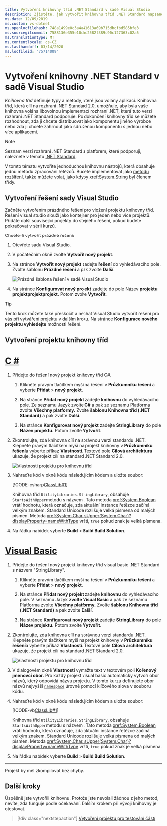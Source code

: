 ```yaml
---
title: Vytvoření knihovny tříd .NET Standard v sadě Visual Studio
description: Zjistěte, jak vytvořit knihovnu tříd .NET Standard napsanou v jazyce C# nebo Visual Basic pomocí sady Visual Studio
ms.date: 12/09/2019
ms.custom: vs-dotnet
ms.openlocfilehash: 748a1499e0c3a4a41613a69b715dbcfbd585bfe3
ms.sourcegitcommit: 7588136e355e10cbc2582f389c90c127363c02a5
ms.translationtype: MT
ms.contentlocale: cs-CZ
ms.lasthandoff: 03/14/2020
ms.locfileid: "75714009"
---
```

# <a name="build-a-net-standard-library-in-visual-studio"></a>Vytvoření knihovny .NET Standard v sadě Visual Studio

*Knihovna tříd* definuje typy a metody, které jsou volány aplikací. Knihovna tříd, která cílí na rozhraní .NET Standard 2.0, umožňuje, aby byla vaše knihovna volána libovolnou implementací rozhraní .NET, která tuto verzi rozhraní .NET Standard podporuje. Po dokončení knihovny tříd se můžete rozhodnout, zda ji chcete distribuovat jako komponentu jiného výrobce nebo zda ji chcete zahrnout jako sdruženou komponentu s jednou nebo více aplikacemi.

> [!NOTE]
> Seznam verzí rozhraní .NET Standard a platforem, které podporují, naleznete v tématu [.NET Standard](../../standard/net-standard.md).

V tomto tématu vytvoříte jednoduchou knihovnu nástrojů, která obsahuje jednu metodu zpracování řetězců. Budete implementovat jako [metodu rozšíření,](../../csharp/programming-guide/classes-and-structs/extension-methods.md) takže můžete volat, jako kdyby <xref:System.String> byl členem třídy.

## <a name="create-a-visual-studio-solution"></a>Vytvoření řešení sady Visual Studio

Začněte vytvořením prázdného řešení pro vložení projektu knihovny tříd. Řešení visual studio slouží jako kontejner pro jeden nebo více projektů. Přidáte další související projekty do stejného řešení, pokud budete pokračovat v sérii kurzů.

Chcete-li vytvořit prázdné řešení:

1. Otevřete sadu Visual Studio.

2. V počátečním okně zvolte **Vytvořit nový projekt**.

3. Na stránce **Vytvořit nový projekt** zadejte **řešení** do vyhledávacího pole. Zvolte šablonu **Prázdné řešení** a pak zvolte **Další**.

   ![Prázdná šablona řešení v sadě Visual Studio](media/library-with-visual-studio/blank-solution.png)

4. Na stránce **Konfigurovat nový projekt** zadejte do pole Název **projektu** **projektprojektprojekt.** Potom zvolte **Vytvořit**.

> [!TIP]
> Tento krok můžete také přeskočit a nechat Visual Studio vytvořit řešení pro vás při vytváření projektu v dalším kroku. Na stránce **Konfigurace nového projektu vyhledejte** možnosti řešení.

## <a name="create-a-class-library-project"></a>Vytvoření projektu knihovny tříd

<!-- markdownlint-disable MD025 -->

# <a name="c"></a>[C #](#tab/csharp)

1. Přidejte do řešení nový projekt knihovny tříd C#.

   1. Klikněte pravým tlačítkem myši na řešení v **Průzkumníku řešení** a vyberte **Přidat** > **nový projekt**.

   1. Na stránce **Přidat nový projekt** zadejte **knihovnu** do vyhledávacího pole. Ze seznamu Jazyk zvolte **C#** a pak ze seznamu Platforma zvolte **Všechny platformy.** Zvolte **šablonu Knihovna tříd (.NET Standard)** a pak zvolte **Další**.

   1. Na stránce **Konfigurovat nový projekt** zadejte **StringLibrary** do pole **Název projektu.** Potom zvolte **Vytvořit**.

1. Zkontrolujte, zda knihovna cílí na správnou verzi standardu .NET. Klepněte pravým tlačítkem myši na projekt knihovny v **Průzkumníku řešení**a vyberte příkaz **Vlastnosti**. Textové pole **Cílová architektura** ukazuje, že projekt cílí na standard .NET Standard 2.0.

   ![Vlastnosti projektu pro knihovnu tříd](./media/library-with-visual-studio/library-project-properties.png)

1. Nahraďte kód v okně kódu následujícím kódem a uložte soubor:

   [!CODE-csharp[ClassLib#1](../../../samples/snippets/csharp/getting_started/with_visual_studio_2017/classlib.cs)]

   Knihovna tříd `UtilityLibraries.StringLibrary`, obsahuje `StartsWithUpper`metodu s názvem . Tato metoda <xref:System.Boolean> vrátí hodnotu, která označuje, zda aktuální instance řetězce začíná velkým znakem. Standard Unicode rozlišuje velká písmena od malých písmen. Metoda <xref:System.Char.IsUpper(System.Char)?displayProperty=nameWithType> vrátí, `true` pokud znak je velká písmena.

1. Na řádku nabídek vyberte **Build** > **Build Build Solution**.

# <a name="visual-basic"></a>[Visual Basic](#tab/vb)

1. Přidejte do řešení nový projekt knihovny tříd visual basic .NET Standard s názvem "StringLibrary".

   1. Klikněte pravým tlačítkem myši na řešení v **Průzkumníku řešení** a vyberte **Přidat** > **nový projekt**.

   1. Na stránce **Přidat nový projekt** zadejte **knihovnu** do vyhledávacího pole. V seznamu Jazyk **zvolte Visual Basic** a pak ze seznamu Platforma zvolte **Všechny platformy.** Zvolte **šablonu Knihovna tříd (.NET Standard)** a pak zvolte **Další**.

   1. Na stránce **Konfigurovat nový projekt** zadejte **StringLibrary** do pole **Název projektu.** Potom zvolte **Vytvořit**.

1. Zkontrolujte, zda knihovna cílí na správnou verzi standardu .NET. Klepněte pravým tlačítkem myši na projekt knihovny v **Průzkumníku řešení**a vyberte příkaz **Vlastnosti**. Textové pole **Cílová architektura** ukazuje, že projekt cílí na standard .NET Standard 2.0.

   ![Vlastnosti projektu pro knihovnu tříd](./media/library-with-visual-studio/vb/library-project-properties.png)

1. V dialogovém okně **Vlastnosti** vymažte text v textovém poli **Kořenový jmenovcí obor.** Pro každý projekt visual basic automaticky vytvoří obor názvů, který odpovídá názvu projektu. V tomto kurzu definujete obor názvů nejvyšší [`namespace`](../../visual-basic/language-reference/statements/namespace-statement.md) úrovně pomocí klíčového slova v souboru kódu.

1. Nahraďte kód v okně kódu následujícím kódem a uložte soubor:

   [!CODE-vb[ClassLib#1](../../../samples/snippets/core/tutorials/vb-library-with-visual-studio/stringlibrary.vb)]

   Knihovna tříd `UtilityLibraries.StringLibrary`, obsahuje `StartsWithUpper`metodu s názvem . Tato metoda <xref:System.Boolean> vrátí hodnotu, která označuje, zda aktuální instance řetězce začíná velkým znakem. Standard Unicode rozlišuje velká písmena od malých písmen. Metoda <xref:System.Char.IsUpper(System.Char)?displayProperty=nameWithType> vrátí, `true` pokud znak je velká písmena.

1. Na řádku nabídek vyberte **Build** > **Build Build Solution**.

---

   Projekt by měl zkompilovat bez chyby.

## <a name="next-steps"></a>Další kroky

Úspěšně jste vytvořili knihovnu. Protože jste nevolali žádnou z jeho metod, nevíte, zda funguje podle očekávání. Dalším krokem při vývoji knihovny je otestovat.

> [!div class="nextstepaction"]
> [Vytvoření projektu pro testování částí](testing-library-with-visual-studio.md)
